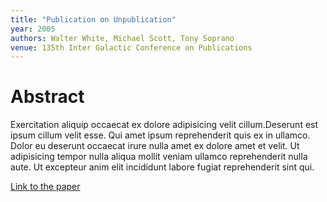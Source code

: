 ```yaml
---
title: "Publication on Unpublication"
year: 2005
authors: Walter White, Michael Scott, Tony Soprano
venue: 135th Inter Galactic Conference on Publications
---
```


# Abstract

Exercitation aliquip occaecat ex dolore adipisicing velit cillum.Deserunt est ipsum cillum velit esse. Qui amet ipsum reprehenderit quis ex in ullamco. Dolor eu deserunt occaecat irure nulla amet ex dolore amet et velit. Ut adipisicing tempor nulla aliqua mollit veniam ullamco reprehenderit nulla aute. Ut excepteur anim elit incididunt labore fugiat reprehenderit sint qui.

[Link to the paper](www.ieee.org)

